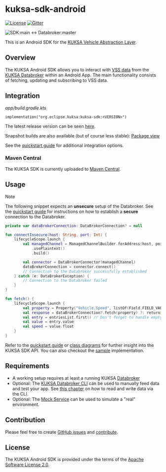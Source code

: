 # kuksa-sdk-android

[![License](https://img.shields.io/badge/License-Apache%202.0-green.svg)](https://opensource.org/licenses/Apache-2.0)
[![Gitter](https://img.shields.io/gitter/room/kuksa-val/community)](https://gitter.im/kuksa-val/community)

![SDK:main <-> Databroker:master](https://github.com/eclipse-kuksa/kuksa-android-sdk/actions/workflows/daily_integration_main-master.yaml/badge.svg)

This is an Android SDK for the [KUKSA Vehicle Abstraction Layer](https://github.com/eclipse/kuksa.val).

## Overview

The KUKSA Android SDK allows you to interact with [VSS data](https://covesa.github.io/vehicle_signal_specification/) 
from the [KUKSA Databroker](https://github.com/eclipse/kuksa.val/tree/master/kuksa_databroker)
within an Android App. The main functionality consists of fetching, updating and subscribing to VSS data. 

## Integration

*app/build.gradle.kts*
```
implementation("org.eclipse.kuksa:kuksa-sdk:<VERSION>")
```

The latest release version can be seen [here](https://github.com/eclipse-kuksa/kuksa-android-sdk/releases).

Snapshot builds are also available (but of course less stable): [Package view](https://github.com/eclipse-kuksa/kuksa-android-sdk/packages/1986280/versions)

See the [quickstart guide](https://github.com/eclipse-kuksa/kuksa-android-sdk/tree/main/docs/QUICKSTART.md) for 
additional integration options.

### Maven Central

The KUKSA SDK is currently uploaded to [Maven Central](https://central.sonatype.com/search?q=org.eclipse.kuksa).

## Usage

> [!NOTE]
> The following snippet expects an **unsecure** setup of the Databroker. See the [quickstart guide](https://github.com/eclipse-kuksa/kuksa-android-sdk/blob/main/docs/QUICKSTART.md)
> for instructions on how to establish a **secure** connection to the Databroker.

```kotlin
private var dataBrokerConnection: DataBrokerConnection? = null

fun connectInsecure(host: String, port: Int) {
    lifecycleScope.launch {
        val managedChannel = ManagedChannelBuilder.forAddress(host, port)
            .usePlaintext()
            .build()

        val connector = DataBrokerConnector(managedChannel)
        dataBrokerConnection = connector.connect()
        // Connection to the Databroker successfully established
    } catch (e: DataBrokerException) {
        // Connection to the Databroker failed
    }
}
```

```kotlin
fun fetch() {
    lifecycleScope.launch {
        val property = Property("Vehicle.Speed", listOf(Field.FIELD_VALUE))
        val response = dataBrokerConnection?.fetch(property) ?: return@launch
        val entry = entriesList.first() // Don't forget to handle empty responses
        val value = entry.value
        val speed = value.float
    }
}
```

Refer to the [quickstart guide](https://github.com/eclipse-kuksa/kuksa-android-sdk/tree/main/docs/QUICKSTART.md) or
[class diagrams](https://github.com/eclipse-kuksa/kuksa-android-sdk/blob/main/docs/kuksa-sdk_class-diagram.puml) for 
further insight into the KUKSA SDK API. You can also checkout the [sample](https://github.com/eclipse-kuksa/kuksa-android-sdk/tree/main/samples) implementation.

## Requirements

- A working setup requires at least a running KUKSA [Databroker](https://github.com/eclipse/kuksa.val/tree/master/kuksa_databroker) 
- Optional: The [KUKSA Databroker CLI](https://github.com/eclipse/kuksa.val/tree/master/kuksa_databroker) can be used to manually feed data and test your app. 
  See [this chapter](https://github.com/eclipse/kuksa.val/tree/master/kuksa_databroker#reading-and-writing-vss-data-using-the-cli) on how to read and write data via the CLI.
- Optional: The [Mock Service](https://github.com/eclipse/kuksa.val.services/tree/main/mock_service) can be used to simulate a "real" environment. 

## Contribution

Please feel free to create [GitHub issues](https://github.com/eclipse-kuksa/kuksa-android-sdk/issues) and [contribute](https://github.com/eclipse-kuksa/kuksa-android-sdk/blob/main/docs/CONTRIBUTING.md).

## License

The KUKSA Android SDK is provided under the terms of the [Apache Software License 2.0](https://github.com/eclipse-kuksa/kuksa-android-sdk/blob/main/LICENSE).
